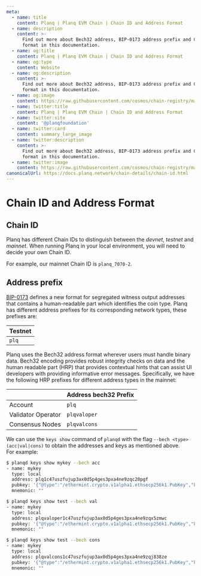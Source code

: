 ```yaml
---
meta:
  - name: title
    content: Planq | Planq EVM Chain | Chain ID and Address Format
  - name: description
    content: >-
      Find out more about Bech32 address, BIP-0173 address prefix and Chain ID
      format in this documentation.
  - name: og:title
    content: Planq | Planq EVM Chain | Chain ID and Address Format
  - name: og:type
    content: Website
  - name: og:description
    content: >-
      Find out more about Bech32 address, BIP-0173 address prefix and Chain ID
      format in this documentation.
  - name: og:image
    content: https://raw.githubusercontent.com/cosmos/chain-registry/master/planq/images/planq.png
  - name: twitter:title
    content: Planq | Planq EVM Chain | Chain ID and Address Format
  - name: twitter:site
    content: '@planqfoundation'
  - name: twitter:card
    content: summary_large_image
  - name: twitter:description
    content: >-
      Find out more about Bech32 address, BIP-0173 address prefix and Chain ID
      format in this documentation.
  - name: twitter:image
    content: https://raw.githubusercontent.com/cosmos/chain-registry/master/planq/images/planq.png
canonicalUrl: https://docs.planq.network/chain-details/chain-id.html
---
```


# Chain ID and Address Format

## Chain ID

Planq has different Chain IDs to distinguish between the _devnet_, _testnet_ and _mainnet_. When running Planq in your local environment, you will need to decide your own Chain ID.

For example, our mainnet Chain ID is `planq_7070-2`.

## Address prefix

[BIP-0173](https://github.com/satoshilabs/slips/blob/master/slip-0173.md) defines a new format for segregated witness output addresses that contains a human-readable part which identifies the coin type. Planq has different address prefixes for its corresponding network types, these prefixes are:

| Testnet |
|---------|
| `plq`  |

Planq uses the Bech32 address format wherever users must handle binary data. Bech32 encoding provides robust integrity checks on data and the human readable part (HRP) that provides contextual hints that can assist UI developers with providing informative error messages. Specifically, we have the following HRP prefixes for different address types in the mainnet:

|                    | Address bech32 Prefix |
| ------------------ |-----------------------|
| Account            | `plq`                 |
| Validator Operator | `plqvaloper`          |
| Consensus Nodes    | `plqvalcons`          |

We can use the `keys show` command of `planqd` with the flag `--bech <type> (acc|val|cons)` to obtain the addresses and keys as mentioned above. \
For example:

```bash
$ planqd keys show mykey --bech acc
- name: mykey
  type: local
  address: plq1c47uszfujup3ax0d5p4ges3pxa4ne9zqc20pgf
  pubkey: '{"@type":"/ethermint.crypto.v1alpha1.ethsecp256k1.PubKey","key":"A4KKhRCbnMr3mSqBfeeMPp3svRlPhnKlmxh6MmZ+AoR5"}'
  mnemonic: ""

$ planqd keys show test --bech val
- name: mykey
  type: local
  address: plqvaloper1c47uszfujup3ax0d5p4ges3pxa4ne9zqx5zmwc
  pubkey: '{"@type":"/ethermint.crypto.v1alpha1.ethsecp256k1.PubKey","key":"A4KKhRCbnMr3mSqBfeeMPp3svRlPhnKlmxh6MmZ+AoR5"}'
  mnemonic: ""

$ planqd keys show test --bech cons
- name: mykey
  type: local
  address: plqvalcons1c47uszfujup3ax0d5p4ges3pxa4ne9zqj838ze
  pubkey: '{"@type":"/ethermint.crypto.v1alpha1.ethsecp256k1.PubKey","key":"A4KKhRCbnMr3mSqBfeeMPp3svRlPhnKlmxh6MmZ+AoR5"}'
  mnemonic: ""
```
